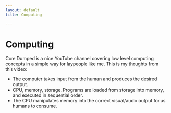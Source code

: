 ```yaml
---
layout: default
title: Computing

---
```



# Computing

Core Dumped is a nice YouTube channel covering low level computing  concepts in a simple way for laypeople like me. This is my thoughts from this video:

* The computer takes input from the human and produces the desired output. 
* CPU, memory, storage. Programs are loaded from storage into memory, and executed in sequential order.
* The CPU manipulates memory into the correct visual/audio output for us humans to consume.